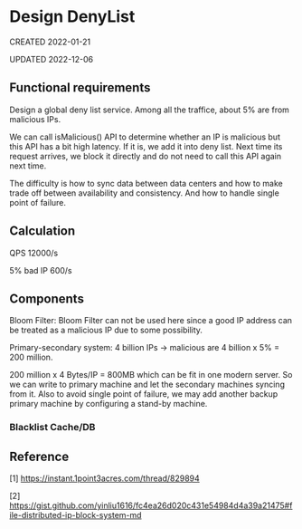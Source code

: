 # Design DenyList

CREATED 2022-01-21

UPDATED 2022-12-06

## Functional requirements

Design a global deny list service. Among all the traffice, about 5% are from malicious IPs.

We can call isMalicious() API to determine whether an IP is malicious but this API has a bit high latency. If it is, we add it into deny list. Next time its request arrives, we block it directly and do not need to call this API again next time.

The difficulty is how to sync data between data centers and how to make trade off between availability and consistency. And how to handle single point of failure.

## Calculation

QPS 12000/s

5% bad IP 600/s

## Components

Bloom Filter: Bloom Filter can not be used here since a good IP address can be treated as a malicious IP due to some possibility.

Primary-secondary system: 4 billion IPs -> malicious are 4 billion x 5% = 200 million.

200 million x 4 Bytes/IP = 800MB which can be fit in one modern server. So we can write to primary machine and let the secondary machines syncing from it. Also to avoid single point of failure, we may add another backup primary machine by configuring a stand-by machine.

### Blacklist Cache/DB

## Reference

[1] <https://instant.1point3acres.com/thread/829894>

[2] <https://gist.github.com/yinliu1616/fc4ea26d020c431e54984d4a39a21475#file-distributed-ip-block-system-md>
